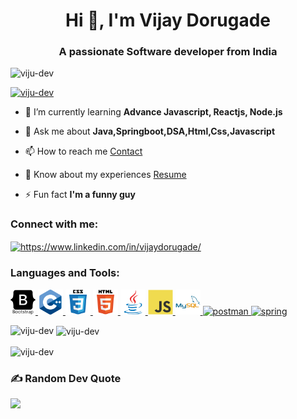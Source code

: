 <!-- ### Hi there 👋 -->

<!--
**viju-dev/viju-dev** is a ✨ _special_ ✨ repository because its `README.md` (this file) appears on your GitHub profile.

Here are some ideas to get you started:

- 🔭 I’m currently working on ...
- 🌱 I’m currently learning ...
- 👯 I’m looking to collaborate on ...
- 🤔 I’m looking for help with ...
- 💬 Ask me about ...
- 📫 How to reach me: ...
- 😄 Pronouns: ...
- ⚡ Fun fact: ...
-->
<!-- ![icons8-linkedin-2](https://user-images.githubusercontent.com/71461702/224534286-e14c07cc-b905-487d-9006-01e439cdf085.svg) -->
<h1 align="center">Hi 👋, I'm Vijay Dorugade</h1>
<h3 align="center">A passionate Software developer from India</h3>

<p align="left"> <img src="https://komarev.com/ghpvc/?username=viju-dev&label=Profile%20views&color=0e75b6&style=flat" alt="viju-dev" /> </p>

<p align="left"> <a href="https://github.com/ryo-ma/github-profile-trophy"><img src="https://github-profile-trophy.vercel.app/?username=viju-dev" alt="viju-dev" /></a> </p>

- 🌱 I’m currently learning **Advance Javascript, Reactjs, Node.js**

- 💬 Ask me about **Java,Springboot,DSA,Html,Css,Javascript**

- 📫 How to reach me [Contact](https://linkedin.com/in/https://www.linkedin.com/in/vijaydorugade/)
<!-- - **Vijaydorugade@gmail.com** -->

- 📄 Know about my experiences [Resume](https://firebasestorage.googleapis.com/v0/b/accio-jobs.appspot.com/o/resumes%2FVijayDorugade-Resume.pdf%20f579b465-c35d-467c-914d-4d2db39b03b9?alt=media&token=13d37326-68d9-44f9-ae94-37accbb27e1d)

- ⚡ Fun fact **I'm a funny guy**

<h3 align="left">Connect with me:</h3>
<p align="left">
<a href="https://linkedin.com/in/https://www.linkedin.com/in/vijaydorugade/" target="blank"><img align="center" src="https://user-images.githubusercontent.com/71461702/224534286-e14c07cc-b905-487d-9006-01e439cdf085.svg" alt="https://www.linkedin.com/in/vijaydorugade/" height="30" width="40" /></a>
</p>

<h3 align="left">Languages and Tools:</h3>
<p align="left"> <a href="https://getbootstrap.com" target="_blank" rel="noreferrer"> <img src="https://raw.githubusercontent.com/devicons/devicon/master/icons/bootstrap/bootstrap-plain-wordmark.svg" alt="bootstrap" width="40" height="40"/> </a> <a href="https://www.w3schools.com/cpp/" target="_blank" rel="noreferrer"> <img src="https://raw.githubusercontent.com/devicons/devicon/master/icons/cplusplus/cplusplus-original.svg" alt="cplusplus" width="40" height="40"/> </a> <a href="https://www.w3schools.com/css/" target="_blank" rel="noreferrer"> <img src="https://raw.githubusercontent.com/devicons/devicon/master/icons/css3/css3-original-wordmark.svg" alt="css3" width="40" height="40"/> </a> <a href="https://www.w3.org/html/" target="_blank" rel="noreferrer"> <img src="https://raw.githubusercontent.com/devicons/devicon/master/icons/html5/html5-original-wordmark.svg" alt="html5" width="40" height="40"/> </a> <a href="https://www.java.com" target="_blank" rel="noreferrer"> <img src="https://raw.githubusercontent.com/devicons/devicon/master/icons/java/java-original.svg" alt="java" width="40" height="40"/> </a> <a href="https://developer.mozilla.org/en-US/docs/Web/JavaScript" target="_blank" rel="noreferrer"> <img src="https://raw.githubusercontent.com/devicons/devicon/master/icons/javascript/javascript-original.svg" alt="javascript" width="40" height="40"/> </a> <a href="https://www.mysql.com/" target="_blank" rel="noreferrer"> <img src="https://raw.githubusercontent.com/devicons/devicon/master/icons/mysql/mysql-original-wordmark.svg" alt="mysql" width="40" height="40"/> </a> <a href="https://postman.com" target="_blank" rel="noreferrer"> <img src="https://www.vectorlogo.zone/logos/getpostman/getpostman-icon.svg" alt="postman" width="40" height="40"/> </a> <a href="https://spring.io/" target="_blank" rel="noreferrer"> <img src="https://www.vectorlogo.zone/logos/springio/springio-icon.svg" alt="spring" width="40" height="40"/> </a> </p>

<p><img align="left" src="https://github-readme-stats.vercel.app/api/top-langs?username=viju-dev&show_icons=true&locale=en&layout=compact" alt="viju-dev" /></p>

<p>&nbsp;<img align="center" src="https://github-readme-stats.vercel.app/api?username=viju-dev&show_icons=true&locale=en" alt="viju-dev" /></p>

<p><img align="center" src="https://github-readme-streak-stats.herokuapp.com/?user=viju-dev&" alt="viju-dev" /></p>

### ✍️ Random Dev Quote
![](https://quotes-github-readme.vercel.app/api?type=horizontal&theme=radical)
